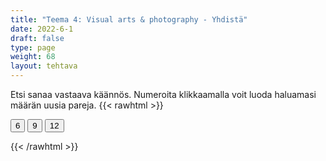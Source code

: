 ```yaml
---
title: "Teema 4: Visual arts & photography - Yhdistä"
date: 2022-6-1
draft: false
type: page
weight: 68
layout: tehtava
---
```

Etsi sanaa vastaava käännös. Numeroita klikkaamalla voit luoda haluamasi määrän uusia pareja.
{{< rawhtml >}}
<link rel="stylesheet" type="text/css" href="/css/yhdistely.css"/>
<div id="nappulat">
    <button id="kuusi">
    6
    </button>
    <button id="yhdeksän">
    9
    </button>
    <button id="kakstoista">
    12
    </button>
    </div>
<div id="tehtava" class="grid grid-cols-2">
 <div><ul id="terms"> </ul></div>
 <div><ul id="defs"> </ul></div>

</div>

<script> 
 
 //Execute a JavaScript immediately after a page has been loaded
window.onload = function() {

  //Data for terms and definitions. This can be stored in a separate .js file, in a JSON file or here in the main file
   var data = {
     terms: [{

     index: 0, text: 'aesthetic, esthetic'
}, { index: 1, text: 'architecture'
}, { index: 2, text: 'art gallery'
}, { index: 3, text: 'artwork, work of art'
}, { index: 4, text: 'brush'
}, { index: 5, text: 'brushstroke'
}, { index: 6, text: 'canvas'
}, { index: 7, text: 'cartoon'
}, { index: 8, text: 'carve'
}, { index: 9, text: 'ceramics'
}, { index: 10, text: 'charcoal'
}, { index: 11, text: 'chisel'
}, { index: 12, text: 'clay'
}, { index: 13, text: 'collection'
}, { index: 14, text: 'composition'
}, { index: 15, text: 'contemporary art'
}, { index: 16, text: 'contrast'
}, { index: 17, text: 'crayon'
}, { index: 18, text: 'depict'
}, { index: 19, text: 'design'
}, { index: 20, text: 'drawing'
}, { index: 21, text: 'easel'
}, { index: 22, text: 'etching'
}, { index: 23, text: 'exhibit'
}, { index: 24, text: 'exhibition'
}, { index: 25, text: 'frame'
}, { index: 26, text: 'fake, forgery'
}, { index: 27, text: 'graffiti'
}, { index: 28, text: 'graphics'
}, { index: 29, text: 'graphics tablet'
}, { index: 30, text: 'hue'
}, { index: 31, text: 'illustration'
}, { index: 32, text: 'installation'
}, { index: 33, text: 'landscape'
}, { index: 34, text: 'marble'
}, { index: 35, text: 'marker'
}, { index: 36, text: 'masterpiece'
}, { index: 37, text: 'modern art'
}, { index: 38, text: 'mosaic'
}, { index: 39, text: 'motif'
}, { index: 40, text: 'mural'
}, { index: 41, text: 'oil colour'
}, { index: 42, text: 'oil painting'
}, { index: 43, text: 'painting'
}, { index: 44, text: 'painter'
}, { index: 45, text: 'perspective'
}, { index: 46, text: 'print'
}, { index: 47, text: 'portray'
}, { index: 48, text: 'portrait'
}, { index: 49, text: 'poster'
}, { index: 50, text: 'pottery'
}, { index: 51, text: 'primary colours'
}, { index: 52, text: 'proportion'
}, { index: 53, text: 'sculpt'
}, { index: 54, text: 'sculptor'
}, { index: 55, text: 'sculpture'
}, { index: 56, text: 'solvent'
}, { index: 57, text: 'self-portrait'
}, { index: 58, text: 'shade'
}, { index: 59, text: 'sketch'
}, { index: 60, text: 'stained glass'
}, { index: 61, text: 'statue'
}, { index: 62, text: 'still life'
}, { index: 63, text: 'three-dimensional'
}, { index: 64, text: 'tint'
}, { index: 65, text: 'translucent'
}, { index: 66, text: 'transparent'
}, { index: 67, text: 'watercolour'
}, { index: 68, text: 'angle'
}, { index: 69, text: 'close-up'
}, { index: 70, text: 'crop'
}, { index: 71, text: 'enlarge'
}, { index: 72, text: 'exposure'
}, { index: 73, text: 'flash'
}, { index: 74, text: 'focus'
}, { index: 75, text: 'lens'
}, { index: 76, text: 'panorama'
}, { index: 77, text: 'photography'
}, { index: 78, text: 'photographer'
}, { index: 79, text: 'photoshop'
}, { index: 80, text: 'pose'
}, { index: 81, text: 'shoot, shot, shot'
}, { index: 82, text: 'shot'
}, { index: 83, text: 'shutter'
}, { index: 84, text: 'tripod'
}, { index: 85, text: 'zoom'
}
    ],

  definitions: [{

     index: 0, text: 'esteettinen'
}, { index: 1, text: 'arkkitehtuuri'
}, { index: 2, text: 'taidegalleria'
}, { index: 3, text: 'taideteos'
}, { index: 4, text: 'sivellin'
}, { index: 5, text: 'siveltimenveto'
}, { index: 6, text: 'kangas'
}, { index: 7, text: 'sarjakuva'
}, { index: 8, text: 'kaivertaa, veistää'
}, { index: 9, text: 'keramiikka'
}, { index: 10, text: 'hiili'
}, { index: 11, text: 'taltta'
}, { index: 12, text: 'savi'
}, { index: 13, text: 'kokoelma'
}, { index: 14, text: 'sommitelma'
}, { index: 15, text: 'nykytaide'
}, { index: 16, text: 'kontrasti'
}, { index: 17, text: 'värikynä'
}, { index: 18, text: 'kuvata'
}, { index: 19, text: 'suunnittelu; muotoilla, suunnitella; muotoilu, malli'
}, { index: 20, text: 'piirros, piirustus'
}, { index: 21, text: 'maalausteline'
}, { index: 22, text: 'etsaus (syövyttämällä tehtävä taidegrafiikka)'
}, { index: 23, text: 'esittää, asettaa näytteille, näyttelyesine'
}, { index: 24, text: 'näyttely'
}, { index: 25, text: 'kehys'
}, { index: 26, text: 'väärennös'
}, { index: 27, text: 'graffiti'
}, { index: 28, text: 'grafiikka'
}, { index: 29, text: 'piirtopöytä'
}, { index: 30, text: 'sävy'
}, { index: 31, text: 'kuvitus'
}, { index: 32, text: 'installaatio'
}, { index: 33, text: 'maisemamaalaus'
}, { index: 34, text: 'marmori'
}, { index: 35, text: 'tussikynä'
}, { index: 36, text: 'mestariteos'
}, { index: 37, text: 'moderni taide'
}, { index: 38, text: 'mosaiikki'
}, { index: 39, text: 'aihe'
}, { index: 40, text: 'seinämaalaus'
}, { index: 41, text: 'öljyväri'
}, { index: 42, text: 'öljyvärimaalaus'
}, { index: 43, text: 'maalaus'
}, { index: 44, text: 'taidemaalari'
}, { index: 45, text: 'perspektiivi'
}, { index: 46, text: 'painokuva'
}, { index: 47, text: 'esittää'
}, { index: 48, text: 'muotokuva'
}, { index: 49, text: 'juliste'
}, { index: 50, text: 'keramiikka, savenvalanta'
}, { index: 51, text: 'päävärit'
}, { index: 52, text: 'mittasuhde'
}, { index: 53, text: 'veistää, muotoilla'
}, { index: 54, text: 'kuvanveistäjä'
}, { index: 55, text: 'kuvanveisto, veistos'
}, { index: 56, text: 'liuotin'
}, { index: 57, text: 'omakuva'
}, { index: 58, text: 'varjo'
}, { index: 59, text: 'luonnostella, luonnos'
}, { index: 60, text: 'lasimaalaus'
}, { index: 61, text: 'patsas'
}, { index: 62, text: 'asetelma'
}, { index: 63, text: 'kolmiulotteinen'
}, { index: 64, text: 'värisävy'
}, { index: 65, text: 'läpikuultava'
}, { index: 66, text: 'läpinäkyvä'
}, { index: 67, text: 'akvarelli, vesivärimaalaus'
}, { index: 68, text: 'kuvakulma'
}, { index: 69, text: 'lähikuva'
}, { index: 70, text: 'rajata (kuvaa)'
}, { index: 71, text: 'suurentaa'
}, { index: 72, text: 'valotus'
}, { index: 73, text: 'salamavalo'
}, { index: 74, text: 'tarkentaa'
}, { index: 75, text: 'linssi'
}, { index: 76, text: 'panoraama'
}, { index: 77, text: 'valokuvaus'
}, { index: 78, text: 'valokuvaaja'
}, { index: 79, text: 'käsitellä kuvaa kuvankäsittelyohjelmalla'
}, { index: 80, text: 'poseerata'
}, { index: 81, text: 'kuvata'
}, { index: 82, text: 'kuva, otto, otos'
}, { index: 83, text: 'suljin'
}, { index: 84, text: 'kolmijalka'
}, { index: 85, text: 'zoomata'

},

    ],
    //this creates matches for indexes. This is a sort of an Answer Sheet
    pairs: {
      0: 0,
      1: 1,
      2: 2,
      3: 3,
      4: 4,
      5: 5,
      6: 6,
      7: 7,
      8: 8,
      9: 9,
      10: 10,
      11: 11,
      12: 12,
      13: 13,
      14: 14,
      15: 15,
      16: 16,
      17: 17,
      18: 18,
      19: 19,
      20: 20,
      21: 21,
      22: 22,
      23: 23,
      24: 24,
      25: 25,
      26: 26,
      27: 27,
      28: 28,
      29: 29,
      30: 30,
      31: 31,
      32: 32,
      33: 33,
      34: 34,
      35: 35,
      36: 36,
      37: 37,
      38: 38,
      39: 39,
      40: 40,
      41: 41,
      42: 42,
      43: 43,
      44: 44,
      45: 45,
      46: 46,
      47: 47,
      48: 48,
      49: 49,
      50: 50,
      51: 51,
      52: 52,
      53: 53,
      54: 54,
      55: 55,
      56: 56,
      57: 57,
      58: 58,
      59: 59,
      60: 60,
      61: 61,
      62: 62,
      63: 63,
      64: 64,
      65: 65,
      66: 66,
      67: 67,
      68: 68,
      69: 69,
      70: 70,
      71: 71,
      72: 72,
      73: 73,
      74: 74,
      75: 75,
      76: 76,
      77: 77,
      78: 78,
      79: 79,
      80: 80,
      81: 81,
      82: 82,
      83: 83,
      84: 84,
      85: 85,

    }
  };
    
for (var a=[],i=0;i<86;++i) a[i]=i;

function shufflee(array) {
  var tmp, current, top = array.length;
  if(top) while(--top) {
    current = Math.floor(Math.random() * (top + 1));
    tmp = array[current];
    array[current] = array[top];
    array[top] = tmp;
  }
  return array;
}

a = shufflee(a);
  

  var selectedTerm = null, //to make sure none is selected onload
    selectedDef = null,
    termsContainer = document.querySelector("#terms"), //list of terms
    defsContainer = document.querySelector("#defs"); //list of definitions

  //This function takes two arguments, that is one term and one def to compare if they match. It returns True or False after compairing values of the "pairs" object property.     
  function isMatch(termIndex, defIndex) {
    return data.pairs[termIndex] === defIndex;
  }

  //This function adds HTML elements and content to the specified container (UL).
  function createListHTML(list, container) {
    container.innerHTML = ""; //first, clean up any existing LI elements
    for (var i = 0; i < 86; i++) {
      container.innerHTML = container.innerHTML + "<li data-index='" + list[i]["index"] + "'>" + "<span>" + list[i]["text"] + "</span>" + "</li>";

    }
  }

function addCSS(css){
  var elem=document.createElement('style');
  if(elem.styleSheet && !elem.sheet)elem.styleSheet.cssText=css;
  else elem.appendChild(document.createTextNode(css));
  document.getElementsByTagName('head')[0].appendChild(elem); 
}

  createListHTML(data.terms, termsContainer);
  createListHTML(data.definitions, defsContainer);

  //listen for a "click" event on a list of Terms and store the clicked object in the target object
  termsContainer.addEventListener("click", function(e) {
    var target = e.target.parentNode;
    if (target.className === "score")
      return;
    var termIndex = Number(target.getAttribute("data-index"));
    //the condition is that only one LI can be selected
    if (selectedTerm !== null && selectedTerm !== termIndex) {
      termsContainer.querySelector("li[data-index='" + selectedTerm + "']").removeAttribute("data-selected");
    }

    //deletion of the decoration
    if (target.hasAttribute("data-selected")) {
      target.removeAttribute("data-selected");
      selectedTerm = null;
    }
    //selecting on click	
    else {
      target.setAttribute("data-selected", true);
      selectedTerm = termIndex;
    }

    if (selectedTerm !== null && selectedDef !== null) {
      var term = document.querySelector("#terms [data-index='" + selectedTerm + "']");
      var def = document.querySelector("#defs [data-index='" + selectedDef + "']");
      if (isMatch(selectedTerm, selectedDef)) {
				term.className = "score";
        def.className = "score";
  			numero++;
   			term.style.order = (numero);
   			def.style.order = (numero);
            }
      selectedTerm = null;
      selectedDef = null;
      term.removeAttribute("data-selected");
      def.removeAttribute("data-selected");
			    }
  })

  defsContainer.addEventListener("click", function(e) {
    var target = e.target.parentNode;
    if (target.className === "score")
      return;
    var defIndex = Number(target.getAttribute("data-index"));
    var defText = Number(target.getAttribute("data-index"))

    if (selectedDef !== null && selectedDef !== defIndex) {
      defsContainer.querySelector("li[data-index='" + selectedDef + "']").removeAttribute("data-selected");
    }

    if (target.hasAttribute("data-selected"))
      target.removeAttribute("data-selected");
    else
      target.setAttribute("data-selected", true);
    selectedDef = Number(target.getAttribute("data-index"));
    if (selectedTerm !== null && selectedDef !== null) {
      //var term = document.querySelector("#terms [data-index='"+selectedTerm+"']");
      var term = termsContainer.querySelector("[data-index='" + selectedTerm + "']");
      //var def = document.querySelector("#defs [data-index='"+selectedDef+"']");
      var def = defsContainer.querySelector("[data-index='" + selectedDef + "']");
      if (isMatch(selectedTerm, selectedDef)) {
				term.className = "score";
        def.className = "score";
  			numero++;
   			term.style.order = (numero);
   			def.style.order = (numero);
       }
      
      selectedTerm = null; //poista napautusten valinta
      selectedDef = null; //poista napautusten valinta
      term.removeAttribute("data-selected");
      def.removeAttribute("data-selected");
    }
  })

  function shuffle() {
    randomSort(data.terms)
    randomSort(data.definitions)
    createListHTML(data.terms, termsContainer)
    createListHTML(data.definitions, defsContainer)
    addCSS("div#tehtava li[data-index]{display: none;}")
    addCSS("div#tehtava li[data-index='" + a[0] + "']{display: flex;}")
		addCSS("div#tehtava li[data-index='" + a[1] + "']{display: flex;}")
    addCSS("div#tehtava li[data-index='" + a[2] + "']{display: flex;}")
    addCSS("div#tehtava li[data-index='" + a[3] + "']{display: flex;}")
    addCSS("div#tehtava li[data-index='" + a[4] + "']{display: flex;}")
    addCSS("div#tehtava li[data-index='" + a[5] + "']{display: flex;}")
  }
  
    function shuffle9() {
    randomSort(data.terms)
    randomSort(data.definitions)
    createListHTML(data.terms, termsContainer)
    createListHTML(data.definitions, defsContainer)
		addCSS("div#tehtava li[data-index]{display: none;}")
    addCSS("div#tehtava li[data-index='" + a[0] + "']{display: flex;}")
		addCSS("div#tehtava li[data-index='" + a[1] + "']{display: flex;}")
    addCSS("div#tehtava li[data-index='" + a[2] + "']{display: flex;}")
    addCSS("div#tehtava li[data-index='" + a[3] + "']{display: flex;}")
    addCSS("div#tehtava li[data-index='" + a[4] + "']{display: flex;}")
    addCSS("div#tehtava li[data-index='" + a[5] + "']{display: flex;}")
    addCSS("div#tehtava li[data-index='" + a[6] + "']{display: flex;}")
    addCSS("div#tehtava li[data-index='" + a[7] + "']{display: flex;}")
    addCSS("div#tehtava li[data-index='" + a[8] + "']{display: flex;}")
  }
  
      function shuffle12() {
    randomSort(data.terms)
    randomSort(data.definitions)
    createListHTML(data.terms, termsContainer)
    createListHTML(data.definitions, defsContainer)
addCSS("div#tehtava li[data-index]{display: none;}")
    addCSS("div#tehtava li[data-index='" + a[0] + "']{display: flex;}")
		addCSS("div#tehtava li[data-index='" + a[1] + "']{display: flex;}")
    addCSS("div#tehtava li[data-index='" + a[2] + "']{display: flex;}")
    addCSS("div#tehtava li[data-index='" + a[3] + "']{display: flex;}")
    addCSS("div#tehtava li[data-index='" + a[4] + "']{display: flex;}")
    addCSS("div#tehtava li[data-index='" + a[5] + "']{display: flex;}")
    addCSS("div#tehtava li[data-index='" + a[6] + "']{display: flex;}")
    addCSS("div#tehtava li[data-index='" + a[7] + "']{display: flex;}")
    addCSS("div#tehtava li[data-index='" + a[8] + "']{display: flex;}")
    addCSS("div#tehtava li[data-index='" + a[9] + "']{display: flex;}")
		addCSS("div#tehtava li[data-index='" + a[10] + "']{display: flex;}")
    addCSS("div#tehtava li[data-index='" + a[11] + "']{display: flex;}")
    addCSS("div#tehtava li[data-index='" + a[12] + "']{display: flex;}")
  }
  
  
  function randomSort(array) {
    var currentIndex = array.length,
      temporaryValue, randomIndex;

    // While there remain elements to shuffle...

    while (currentIndex !== 0) {

      // Pick a remaining element...
      randomIndex = Math.floor(Math.random() * currentIndex);
      currentIndex -= 1;

      // And swap it with the current element. SWAP
      temporaryValue = array[currentIndex];
      array[currentIndex] = array[randomIndex];
      array[randomIndex] = temporaryValue;
    }

    return array;
  }

  shuffle(); 
  
  document.getElementById("kuusi").addEventListener("click", function() {
        shuffle();
        a = shufflee(a);
      }   
       )
  document.getElementById("yhdeksän").addEventListener("click", function() {
        shuffle9();
        a = shufflee(a);
      }   
       )
  document.getElementById("kakstoista").addEventListener("click", function() {
        shuffle12();
        a = shufflee(a);
      }   
       )
       
  }

var numero = 0;

</script>
{{< /rawhtml >}}